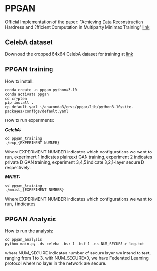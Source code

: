 # PPGAN
Official Implementation of the paper: "Achieving Data Reconstruction Hardness and Efficient Computation in Multiparty Minimax Training" [link](https://eprint.iacr.org/2025/460.pdf)

## CelebA dataset
Download the cropped 64x64 CelebA dataset for training at [link](https://drive.google.com/file/d/16a0NW6YnIhtJgYHU_T3kb81eMTRe2wO1/view?usp=drive_link)

## PPGAN training
How to install:
```
conda create -n ppgan python=3.10
conda activate ppgan
cd crypten
pip install .
cp default.yaml ~/anaconda3/envs/ppgan/lib/python3.10/site-packages/configs/default.yaml
```

How to run experiments:

***CelebA:***
```
cd ppgan_training
./exp_{EXPERIMENT NUMBER}
```
Where EXPERIMENT NUMBER indicates which configurations we want to run, experiment 1 indicates plaintext GAN training, experiment 2 indicates private D GAN training, experiment 3,4,5 indicate 3,2,1-layer secure D respectively.

***MNIST:***
```
cd ppgan_training
./mnist_{EXPERIMENT NUMBER}
```
Where EXPERIMENT NUMBER indicates which configurations we want to run, 1 indicates 

## PPGAN Analysis
How to run the analysis:
```
cd ppgan_analysis
python main.py -ds celeba -bsr 1 -bsf 1 -ns NUM_SECURE > log.txt
```
where NUM_SECURE indicates number of secure layer we intend to test, ranging from 1 to 3. with NUM_SECURE=0, we have Federated Learning protocol where no layer in the network are secure.
